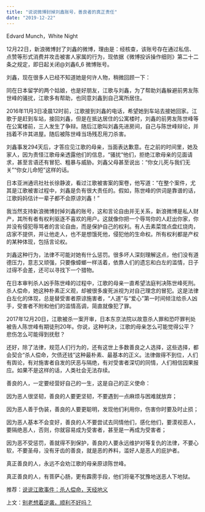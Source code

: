 ```yaml
---
title: "说说微博封掉刘鑫账号，善良者的真正责任"
date: "2019-12-22"
---
```


Edvard Munch，White Night

  

12月22日，新浪微博封了刘鑫的微博，理由是：经核查，该账号存在通过私信、点赞等形式消费并攻击被害人家属的行为，现依据《微博投诉操作细则》第二十二条之规定，即日起关闭@刘鑫6\_6 微博账号。  

  

刘鑫，现在很多人已经不知道她是何许人物，稍微回顾一下：

  

同在日本留学的两个姑娘，也是好朋友，江歌与刘鑫，为了帮助刘鑫躲避前男友陈世峰的骚扰，江歌多有帮助，也同意刘鑫到自己寓所居住。

  

2016年11月3日凌晨12时前，江歌接到刘鑫的电话，希望她到车站去接她回家。江歌于是赶到车站，接回刘鑫，但是在抵达居住的公寓楼时，刘鑫的前男友陈世峰等在公寓楼前，三人发生了争辩。随后江歌叫刘鑫先进房间，自己与陈世峰辩论，并挡着不许其进屋。随后被陈世峰当场残忍用刀杀害。

  

刘鑫事发294天后，才答应见江歌的母亲，当面表达歉意。在之前的时间里，她及家人，因为责怪江歌母亲透露他们的信息，“骚扰“他们，拒绝江歌母亲的见面请求，甚至言语还有冒犯、粗暴与威胁。刘鑫父母甚至说出：“你女儿死与我们无关”“你女儿命短”这样的话。

  

日本亚洲通讯社社长徐静波，看过江歌被害案的案卷，他写道：“在整个案件，尤其是江歌被害过程中，刘鑫是负有很大责任的。假如，陈世峰的供词是靠谱的话，江歌妈妈估计一辈子都不会原谅刘鑫！”

  

我当然支持新浪微博封掉刘鑫的账号，这和言论自由并无关系，新浪微博是私人财产，其所有者有权利驱逐不喜欢的用户。这就像你把一个辱骂你的人赶出你家，你并没有侵犯辱骂者的言论自由，而是保护自己的权利。有人去素菜馆点盘红烧肉，店家不提供，并让他走人，也不是想饿死他，侵犯他的生命权。所有权利都是产权的某种体现，包括言论权。

  

刘鑫这种行为，法律不可能对她有什么惩罚。很多坏人深刻理解这点，他们没有道德压力，意志又顽强，只要像蟑螂一样活着，依靠人们的遗忘和白左的滥情，日子过得不会差，还可以寻找下一个猎物。

  

在日本审判杀人凶手陈世峰的过程中，江歌的母亲一直希望法庭判决陈世峰死刑。杀人偿命，她这种朴素正义观，却被很多废死派视为对自己理念的冒犯。这是法律白左化的体现，总是替受害者原谅施害者，“人道”与“爱心”第一时间倾注给杀人凶手，受害者不附和他们的滥情高调，简直就像犯了罪。

  

2017年12月20日，江歌被杀一案开审，日本东京法院以故意杀人罪和恐吓罪判处被告人陈世峰有期徒刑20年。你说，这种判决，江歌的母亲怎么可能觉得公平？悲伤怎么可能得到抚慰？

  

还好，除了法律，规范人们行为的，还有这世上多数善良之人选择，这些选择，都会契合“杀人偿命，欠债还钱”这种最朴素、最基本的正义。法律做得不到位，人们有舆论，有对施害者自发的厌恶与隔绝，有对受害者深切的同情，人们相信因果报应。如果不是这样的话，人类社会无法存续。

  

善良的人，一定要经营好自己的一生，这是自己的正义使命：

  

因为恶人很坚韧，善良的人要更坚韧，不要遇到一点麻烦与困难就放弃；

  

因为恶人善于伪装，善良的人要更聪明，发现他们利用你，伤害你时要及时止损；

  

因为恶人基本不会变好，善良的人不要尝试去同情他们，感化他们，要漠视恶人，要隔绝恶人，否则，你就容易成为受害者，甚至是一再成为受害者；

  

因为恶不受惩罚，善就得不到保护，善良的人要永远维护对等复仇的法律，不要心软，不要圣母，没有牙齿的善良，就是恶的养料，滥好人是恶人的庇护者。

  

真正善良的人，永远不会劝江歌的母亲原谅陈世峰。

  

真正善良的人，有菩萨心肠，更有霹雳手段，他们将毫不犹豫地送恶人下地狱。

  

推荐：[说说江歌事件：杀人偿命，天经地义](http://mp.weixin.qq.com/s?__biz=MjM5NDU0Mjk2MQ==&mid=2651623881&idx=1&sn=efdec83a136723a992ff3d0d12193241&chksm=bd7e15d78a099cc1f704f2299a1fea0ef420da23a86a4a33f167dafa43fc8a77ec08be3a4de1&scene=21#wechat_redirect)  

上文：[别老想着逆袭，顺利不好吗？](http://mp.weixin.qq.com/s?__biz=MjM5NDU0Mjk2MQ==&mid=2651636754&idx=1&sn=a0b1f408ab04361f6dd32a924e52499e&chksm=bd7e400c8a09c91a62b8271a2420d71f9a71b7be82af053d59f9b5426afd0e57eb8e9e897fa5&scene=21#wechat_redirect)
